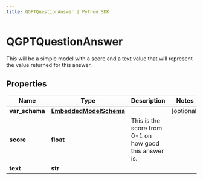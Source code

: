 ```yaml
---
title: QGPTQuestionAnswer | Python SDK
---
```


# QGPTQuestionAnswer

This will be a simple model with a score and a text value that will represent the value returned for this answer.

## Properties

Name | Type | Description | Notes
------------ | ------------- | ------------- | -------------
**var_schema** | [**EmbeddedModelSchema**](EmbeddedModelSchema) |  | [optional] 
**score** | **float** | This is the score from 0-1 on how good this answer is. | 
**text** | **str** |  | 


